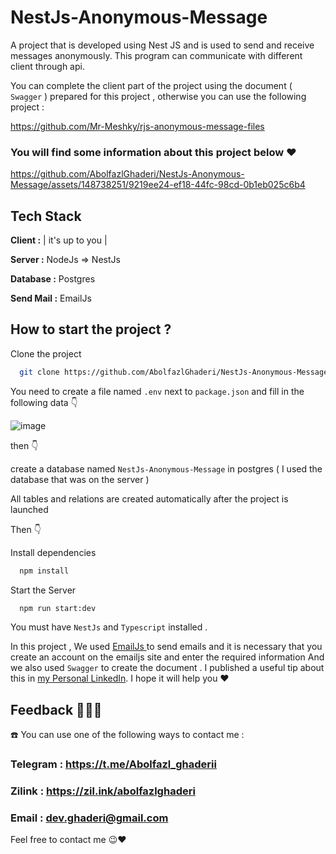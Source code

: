 # NestJs-Anonymous-Message
A project that is developed using Nest JS and is used to send and receive messages anonymously.
This program can communicate with different client through api.

You can complete the client part of the project using the document ( `Swagger` ) prepared for this project , otherwise you can use the following project :

https://github.com/Mr-Meshky/rjs-anonymous-message-files

### You will find some information about this project below ❤️



https://github.com/AbolfazlGhaderi/NestJs-Anonymous-Message/assets/148738251/9219ee24-ef18-44fc-98cd-0b1eb025c6b4



## Tech Stack 

**Client :** | it's up to you |

**Server :** NodeJs => NestJs

**Database :** Postgres

**Send Mail :** EmailJs

## How to start the project ?

Clone the project

```bash
  git clone https://github.com/AbolfazlGhaderi/NestJs-Anonymous-Message.git
```
You need to create a file named `.env` next to `package.json` and fill in the following data 👇

![image](https://github.com/AbolfazlGhaderi/NestJs-Anonymous-Message/assets/148738251/a5907417-7e18-413c-aa18-65450ca63a00)


then 👇

create a database named `NestJs-Anonymous-Message` in postgres ( I used the database that was on the server )

All tables and relations are created automatically after the project is launched

Then 👇

Install dependencies 

```bash
  npm install 
```

Start the Server

```bash
  npm run start:dev
```
You must have ` NestJs ` and ` Typescript ` installed .

In this project , We used  [EmailJs ](https://www.emailjs.com/)   to send emails and it is necessary that you create an account on the emailjs site and enter the required information
And we also used `Swagger` to create the document . I published a useful tip about this in [my Personal LinkedIn](https://www.linkedin.com/posts/abolfazl-ghaderi-04769a290_js-typescript-nodejs-activity-7161396806608642049-vpW8?utm_source=share&utm_medium=member_desktop). I hope it will help you ❤️

## Feedback 🧑🏼‍💻

 ☎️ You can use one of the following ways to contact me :

### Telegram :  https://t.me/Abolfazl_ghaderii
### Zilink : https://zil.ink/abolfazlghaderi
### Email :  dev.ghaderi@gmail.com 

Feel free to contact me 😉❤️
